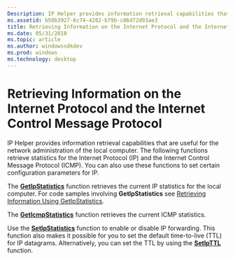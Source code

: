 ```yaml
---
Description: IP Helper provides information retrieval capabilities that are useful for the network administration of the local computer.
ms.assetid: b50b3927-6c74-4282-b79b-c86d72d93ae3
title: Retrieving Information on the Internet Protocol and the Internet Control Message Protocol
ms.date: 05/31/2018
ms.topic: article
ms.author: windowssdkdev
ms.prod: windows
ms.technology: desktop
---
```


# Retrieving Information on the Internet Protocol and the Internet Control Message Protocol

IP Helper provides information retrieval capabilities that are useful for the network administration of the local computer. The following functions retrieve statistics for the Internet Protocol (IP) and the Internet Control Message Protocol (ICMP). You can also use these functions to set certain configuration parameters for IP.

The [**GetIpStatistics**](/windows/win32/Iphlpapi/nf-iphlpapi-getipstatistics?branch=master) function retrieves the current IP statistics for the local computer. For code samples involving **GetIpStatistics** see [Retrieving Information Using GetIpStatistics](retrieving-information-using-getipstatistics.md).

The [**GetIcmpStatistics**](/windows/win32/Iphlpapi/nf-iphlpapi-geticmpstatistics?branch=master) function retrieves the current ICMP statistics.

Use the [**SetIpStatistics**](/windows/win32/Iphlpapi/nf-iphlpapi-setipstatistics?branch=master) function to enable or disable IP forwarding. This function also makes it possible for you to set the default time-to-live (TTL) for IP datagrams. Alternatively, you can set the TTL by using the [**SetIpTTL**](/windows/win32/Iphlpapi/nf-iphlpapi-setipttl?branch=master) function.

 

 



